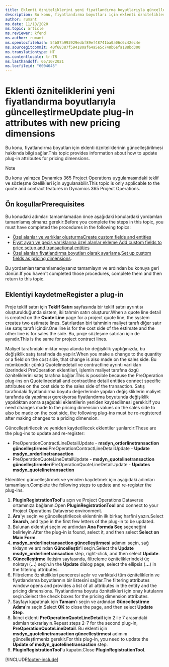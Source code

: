 ```yaml
---
title: Eklenti özniteliklerini yeni fiyatlandırma boyutlarıyla güncelleştirme
description: Bu konu, fiyatlandırma boyutları için eklenti özniteliklerinin güncelleştirilmesi hakkında bilgi sağlar.
author: rumant
ms.date: 11/18/2020
ms.topic: article
ms.reviewer: kfend
ms.author: rumant
ms.openlocfilehash: 54b87a993929edbf89ef48741ba0a06c6c42ec4e
ms.sourcegitcommit: 40f68387f594180af64a5e5c748b6efa188bd300
ms.translationtype: HT
ms.contentlocale: tr-TR
ms.lasthandoff: 05/10/2021
ms.locfileid: "6004645"
---
```

# <a name="update-plug-in-attributes-with-new-pricing-dimensions"></a><span data-ttu-id="bd8dd-103">Eklenti özniteliklerini yeni fiyatlandırma boyutlarıyla güncelleştirme</span><span class="sxs-lookup"><span data-stu-id="bd8dd-103">Update plug-in attributes with new pricing dimensions</span></span>

<span data-ttu-id="bd8dd-104">Bu konu, fiyatlandırma boyutları için eklenti özniteliklerinin güncelleştirilmesi hakkında bilgi sağlar.</span><span class="sxs-lookup"><span data-stu-id="bd8dd-104">This topic provides information about how to update plug-in attributes for pricing dimensions.</span></span>

> [!NOTE]
> <span data-ttu-id="bd8dd-105">Bu konu yalnızca Dynamics 365 Project Operations uygulamasındaki teklif ve sözleşme özellikleri için uygulanabilir.</span><span class="sxs-lookup"><span data-stu-id="bd8dd-105">This topic is only applicable to the quote and contract features in Dynamics 365 Project Operations.</span></span>

## <a name="prerequisites"></a><span data-ttu-id="bd8dd-106">Ön koşullar</span><span class="sxs-lookup"><span data-stu-id="bd8dd-106">Prerequisites</span></span>
<span data-ttu-id="bd8dd-107">Bu konudaki adımları tamamlamadan önce aşağıdaki konulardaki yordamları tamamlamış olmanız gerekir:</span><span class="sxs-lookup"><span data-stu-id="bd8dd-107">Before you complete the steps in this topic, you must have completed the procedures in the following topics:</span></span>

  - [<span data-ttu-id="bd8dd-108">Özel alanlar ve varlıklar oluşturma</span><span class="sxs-lookup"><span data-stu-id="bd8dd-108">Create custom fields and entities</span></span>](create-custom-fields-entities-pricing-dimensions.md) 
  - [<span data-ttu-id="bd8dd-109">Fiyat ayarı ve geçiş varlıklarına özel alanlar ekleme </span><span class="sxs-lookup"><span data-stu-id="bd8dd-109">Add custom fields to price setup and transactional entities</span></span>](add-custom-fields-price-setup-transactional-entities.md)
  - <span data-ttu-id="bd8dd-110">[Özel alanları fiyatlandırma boyutları olarak ayarlama](set-up-custom-fields-pricing-dimensions.md).</span><span class="sxs-lookup"><span data-stu-id="bd8dd-110">[Set up custom fields as pricing dimensions](set-up-custom-fields-pricing-dimensions.md).</span></span> 
  
<span data-ttu-id="bd8dd-111">Bu yordamları tamamlamadıysanız tamamlayın ve ardından bu konuya geri dönün.</span><span class="sxs-lookup"><span data-stu-id="bd8dd-111">If you haven't completed those procedures, complete them and then return to this topic.</span></span>

## <a name="register-a-plug-in"></a><span data-ttu-id="bd8dd-112">Eklentiyi kaydetme</span><span class="sxs-lookup"><span data-stu-id="bd8dd-112">Register a plug-in</span></span>
<span data-ttu-id="bd8dd-113">Proje teklif satırı için **Teklif Satırı** sayfasında bir teklif satırı ayrıntısı oluşturulduğunda sistem, iki tahmin satırı oluşturur.</span><span class="sxs-lookup"><span data-stu-id="bd8dd-113">When a quote line detail is created on the **Quote Line** page for a project quote line, the system creates two estimate lines.</span></span> <span data-ttu-id="bd8dd-114">Satırlardan biri tahminin maliyet tarafı diğer satır ise satış tarafı içindir.</span><span class="sxs-lookup"><span data-stu-id="bd8dd-114">One line is for the cost side of the estimate and the other line is for sales the side.</span></span> <span data-ttu-id="bd8dd-115">Bu, proje sözleşme satırları için de aynıdır.</span><span class="sxs-lookup"><span data-stu-id="bd8dd-115">This is the same  for project contract lines.</span></span>

<span data-ttu-id="bd8dd-116">Maliyet tarafındaki miktar veya alanda bir değişiklik yaptığınızda, bu değişiklik satış tarafında da yapılır.</span><span class="sxs-lookup"><span data-stu-id="bd8dd-116">When you make a change to the quantity or a field on the cost side, that change is also made on the sales side.</span></span> <span data-ttu-id="bd8dd-117">Bu mümkündür çünkü Quotelinedetail ve contractline ayrıntı varlıkları üzerindeki PreOperation eklentileri, işlemin maliyet tarafına özgü özniteliklerini satış tarafına bağlar.</span><span class="sxs-lookup"><span data-stu-id="bd8dd-117">This is possible because the PreOperation plug-ins on Quotelinedetail and contractline detail entities connect specific attributes on the cost side to the sales side of the transaction.</span></span> <span data-ttu-id="bd8dd-118">Satış tarafındaki fiyatlandırma boyutu değerlerinde yapılan değişikliklerin maliyet tarafında da yapılması gerekiyorsa fiyatlandırma boyutunda değişiklik yapıldıktan sonra aşağıdaki eklentilerin yeniden kaydedilmesi gerekir.</span><span class="sxs-lookup"><span data-stu-id="bd8dd-118">If you need changes made to the pricing dimension values on the sales side to also be made on the cost side, the following plug-ins must be re-registered after making changes to a pricing dimension.</span></span>

<span data-ttu-id="bd8dd-119">Güncelleştirilecek ve yeniden kaydedilecek eklentiler şunlardır:</span><span class="sxs-lookup"><span data-stu-id="bd8dd-119">These are the plug-ins to update and re-register:</span></span>

- <span data-ttu-id="bd8dd-120">PreOperationContractLineDetailUpdate - **msdyn_orderlinetransaction güncelleştirmesi**</span><span class="sxs-lookup"><span data-stu-id="bd8dd-120">PreOperationContractLineDetailUpdate - **Update msdyn_orderlinetransaction**</span></span>
- <span data-ttu-id="bd8dd-121">PreOperationQuoteLineDetailUpdate - **msdyn_quotelinetransaction güncelleştirmeleri**</span><span class="sxs-lookup"><span data-stu-id="bd8dd-121">PreOperationQuoteLineDetailUpdate - **Updates msdyn_quotelinetransaction**</span></span>

<span data-ttu-id="bd8dd-122">Eklentileri güncelleştirmek ve yeniden kaydetmek için aşağıdaki adımları tamamlayın.</span><span class="sxs-lookup"><span data-stu-id="bd8dd-122">Complete the following steps to update and re-register the plug-ins.</span></span>

1. <span data-ttu-id="bd8dd-123">**PluginRegistrationTool**'u açın ve Project Operations Dataverse ortamınıza bağlanın.</span><span class="sxs-lookup"><span data-stu-id="bd8dd-123">Open **PluginRegistrationTool** and connect to your Project Operations Dataverse environment.</span></span>
2. <span data-ttu-id="bd8dd-124">**Ara**'yı seçin ve güncelleştirilecek eklentinin ilk birkaç harfini yazın.</span><span class="sxs-lookup"><span data-stu-id="bd8dd-124">Select **Search**, and type in the first few letters of the plug-in to be updated.</span></span>
3. <span data-ttu-id="bd8dd-125">Bulunan eklentiyi seçin ve ardından **Ana Formda Seç** seçeneğini belirleyin.</span><span class="sxs-lookup"><span data-stu-id="bd8dd-125">After the plug-in is found, select it, and then select **Select on Main Form**.</span></span>
4. <span data-ttu-id="bd8dd-126">**msdyn_orderlinetransaction güncelleştirmesi** adımını seçin, sağ tıklayın ve ardından **Güncelleştir**'i seçin.</span><span class="sxs-lookup"><span data-stu-id="bd8dd-126">Select the **Update msdyn_orderlinetransaction** step, right-click, and then select **Update**.</span></span>
5. <span data-ttu-id="bd8dd-127">**Güncelleştirme** iletişim sayfasında, filtreleme özniteliklerindeki üç noktayı (**...**) seçin.</span><span class="sxs-lookup"><span data-stu-id="bd8dd-127">In the **Update** dialog page, select the ellipsis (**...**) in the filtering attributes.</span></span>
6. <span data-ttu-id="bd8dd-128">Filtreleme öznitelikleri penceresi açılır ve varlıktaki tüm özniteliklerin ve fiyatlandırma boyutlarının bir listesini sağlar.</span><span class="sxs-lookup"><span data-stu-id="bd8dd-128">The filtering attributes window opens and provides a list of all attributes in the entity and the pricing dimensions.</span></span> <span data-ttu-id="bd8dd-129">Fiyatlandırma boyutu öznitelikleri için onay kutularını seçin.</span><span class="sxs-lookup"><span data-stu-id="bd8dd-129">Select the check boxes for the pricing dimension attributes.</span></span>
7. <span data-ttu-id="bd8dd-130">Sayfayı kapatmak için **Tamam**'ı seçin ve ardından **Güncelleştirme Adımı**'nı seçin.</span><span class="sxs-lookup"><span data-stu-id="bd8dd-130">Select **OK** to close the page, and then select **Update Step**.</span></span>
8. <span data-ttu-id="bd8dd-131">İkinci eklenti **PreOperationQuoteLineDetail** için 2 ile 7 arasındaki adımları tekrarlayın.</span><span class="sxs-lookup"><span data-stu-id="bd8dd-131">Repeat steps 2-7 for the second plug-in, **PreOperationQuoteLineDetail**.</span></span> <span data-ttu-id="bd8dd-132">Bu eklenti için **msdyn_quotelinetransaction güncelleştirmesi** adımını güncelleştirmeniz gerekir.</span><span class="sxs-lookup"><span data-stu-id="bd8dd-132">For this plug-in, you need to update the **Update of msdyn_quotelinetransaction** step.</span></span>
9. <span data-ttu-id="bd8dd-133">**PluginRegistrationTool**'u kapatın.</span><span class="sxs-lookup"><span data-stu-id="bd8dd-133">Close **PluginRegistrationTool**.</span></span>


[!INCLUDE[footer-include](../includes/footer-banner.md)]